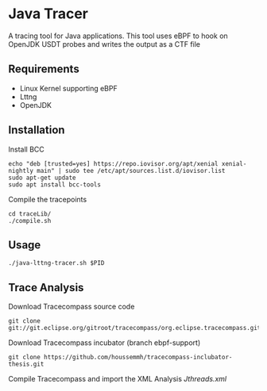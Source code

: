 # Java Tracer

A tracing tool for Java applications. This tool uses eBPF to hook on OpenJDK USDT probes and writes the output as a CTF file

## Requirements
  - Linux Kernel supporting eBPF
  - Lttng
  - OpenJDK

## Installation

Install BCC
```
echo "deb [trusted=yes] https://repo.iovisor.org/apt/xenial xenial-nightly main" | sudo tee /etc/apt/sources.list.d/iovisor.list
sudo apt-get update
sudo apt install bcc-tools
```
Compile the tracepoints
```
cd traceLib/
./compile.sh
```

## Usage 

```
./java-lttng-tracer.sh $PID
```

## Trace Analysis 
Download Tracecompass source code
```
git clone git://git.eclipse.org/gitroot/tracecompass/org.eclipse.tracecompass.git
```
Download Tracecompass incubator (branch ebpf-support)
```
git clone https://github.com/houssemmh/tracecompass-inclubator-thesis.git 
```
Compile Tracecompass and import the XML Analysis *Jthreads.xml*
